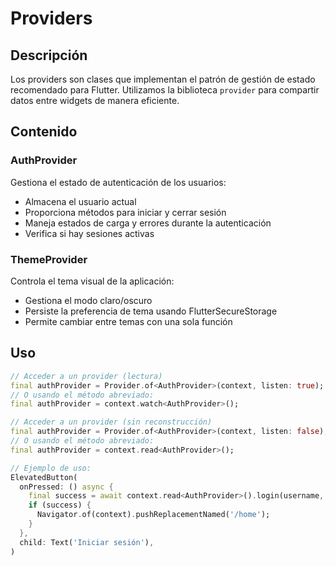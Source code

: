 # Providers

## Descripción
Los providers son clases que implementan el patrón de gestión de estado recomendado para Flutter. Utilizamos la biblioteca `provider` para compartir datos entre widgets de manera eficiente.

## Contenido

### AuthProvider
Gestiona el estado de autenticación de los usuarios:
- Almacena el usuario actual
- Proporciona métodos para iniciar y cerrar sesión
- Maneja estados de carga y errores durante la autenticación
- Verifica si hay sesiones activas

### ThemeProvider
Controla el tema visual de la aplicación:
- Gestiona el modo claro/oscuro
- Persiste la preferencia de tema usando FlutterSecureStorage
- Permite cambiar entre temas con una sola función

## Uso

```dart
// Acceder a un provider (lectura)
final authProvider = Provider.of<AuthProvider>(context, listen: true);
// O usando el método abreviado:
final authProvider = context.watch<AuthProvider>();

// Acceder a un provider (sin reconstrucción)
final authProvider = Provider.of<AuthProvider>(context, listen: false);
// O usando el método abreviado:
final authProvider = context.read<AuthProvider>();

// Ejemplo de uso:
ElevatedButton(
  onPressed: () async {
    final success = await context.read<AuthProvider>().login(username, password);
    if (success) {
      Navigator.of(context).pushReplacementNamed('/home');
    }
  },
  child: Text('Iniciar sesión'),
)
``` 